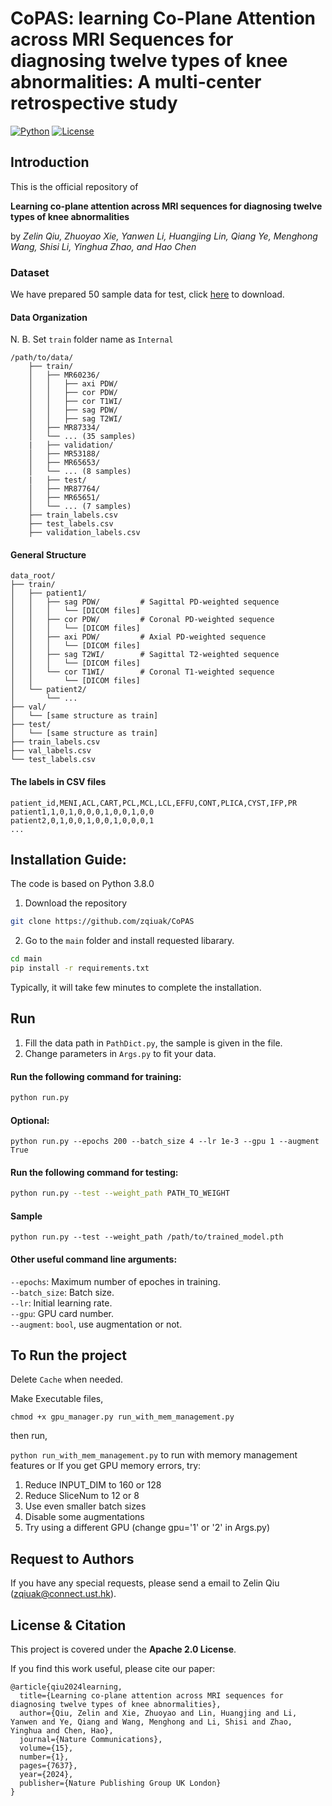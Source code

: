 # CoPAS: learning Co-Plane Attention across MRI Sequences for diagnosing twelve types of knee abnormalities: A multi-center retrospective study

[![Python](https://img.shields.io/badge/Python-3.8.0-blue)]()
[![License](https://img.shields.io/badge/License-Apache%202.0-yellow)](https://opensource.org/licenses/Apache-2.0)
<!-- [![DOI]()]()-->


## Introduction
This is the official repository of 

**Learning co-plane attention across MRI sequences for diagnosing twelve types of knee abnormalities** 

by
*Zelin Qiu, Zhuoyao Xie, Yanwen Li, Huangjing Lin, Qiang Ye, Menghong Wang, Shisi Li, Yinghua Zhao, and Hao Chen*

### Dataset
We have prepared 50 sample data for test, click [here](https://drive.google.com/drive/folders/1ZG1Cnr6o5u35jumdbWrdw5LC2Je2MD0z?usp=sharing) to download.

#### Data Organization

N. B. Set ``train`` folder name as ``Internal``

```
/path/to/data/
    ├── train/
    │   ├── MR60236/
    │   │   ├── axi PDW/
    │   │   ├── cor PDW/
    │   │   ├── cor T1WI/
    │   │   ├── sag PDW/
    │   │   ├── sag T2WI/
    │   ├── MR87334/
    │   └── ... (35 samples)
    |   ├── validation/
    │   ├── MR53188/
    │   ├── MR65653/
    │   └── ... (8 samples)
    |   ├── test/
    │   ├── MR87764/
    │   ├── MR65651/
    │   └── ... (7 samples)
    ├── train_labels.csv
    ├── test_labels.csv
    ├── validation_labels.csv
```

#### General Structure

```
data_root/
├── train/
│   ├── patient1/
│   │   ├── sag PDW/         # Sagittal PD-weighted sequence
│   │   │   └── [DICOM files]
│   │   ├── cor PDW/         # Coronal PD-weighted sequence
│   │   │   └── [DICOM files]
│   │   ├── axi PDW/         # Axial PD-weighted sequence
│   │   │   └── [DICOM files]
│   │   ├── sag T2WI/        # Sagittal T2-weighted sequence
│   │   │   └── [DICOM files]
│   │   └── cor T1WI/        # Coronal T1-weighted sequence
│   │       └── [DICOM files]
│   └── patient2/
│       └── ...
├── val/
│   └── [same structure as train]
├── test/
│   └── [same structure as train]
├── train_labels.csv
├── val_labels.csv
└── test_labels.csv
```

#### The labels in CSV files

```
patient_id,MENI,ACL,CART,PCL,MCL,LCL,EFFU,CONT,PLICA,CYST,IFP,PR
patient1,1,0,1,0,0,0,1,0,0,1,0,0
patient2,0,1,0,0,1,0,0,1,0,0,0,1
...
```

## Installation Guide:
The code is based on Python 3.8.0

1. Download the repository
```bash
git clone https://github.com/zqiuak/CoPAS
```

2. Go to the `main` folder and install requested libarary.
```bash
cd main
pip install -r requirements.txt
```
Typically, it will take few minutes to complete the installation.


## Run
1. Fill the data path in ```PathDict.py```, the sample is given in the file.
2. Change parameters in ```Args.py``` to fit your data.
#### Run the following command for training:
```bash
python run.py
```

#### Optional:
```
python run.py --epochs 200 --batch_size 4 --lr 1e-3 --gpu 1 --augment True
```

#### Run the following command for testing:

```bash
python run.py --test --weight_path PATH_TO_WEIGHT
```

#### Sample

```
python run.py --test --weight_path /path/to/trained_model.pth
```

#### Other useful command line arguments:
```--epochs```: Maximum number of epoches in training.<br>
```--batch_size```: Batch size.<br>
```--lr```: Initial learning rate.<br>
```--gpu```: GPU card number.<br>
```--augment```: ```bool```, use augmentation or not.<br>

## To Run the project

Delete ``Cache`` when needed.

Make Executable files,

``chmod +x gpu_manager.py run_with_mem_management.py``

then run,

``python run_with_mem_management.py`` to run with memory management features
or 
If you get GPU memory errors, try:

1. Reduce INPUT_DIM to 160 or 128
2. Reduce SliceNum to 12 or 8
3. Use even smaller batch sizes
4. Disable some augmentations
5. Try using a different GPU (change gpu='1' or '2' in Args.py)



## Request to Authors

If you have any special requests, please send a email to Zelin Qiu (zqiuak@connect.ust.hk).

## License & Citation

This project is covered under the **Apache 2.0 License**.

If you find this work useful, please cite our paper:

```
@article{qiu2024learning,
  title={Learning co-plane attention across MRI sequences for diagnosing twelve types of knee abnormalities},
  author={Qiu, Zelin and Xie, Zhuoyao and Lin, Huangjing and Li, Yanwen and Ye, Qiang and Wang, Menghong and Li, Shisi and Zhao, Yinghua and Chen, Hao},
  journal={Nature Communications},
  volume={15},
  number={1},
  pages={7637},
  year={2024},
  publisher={Nature Publishing Group UK London}
}
```
